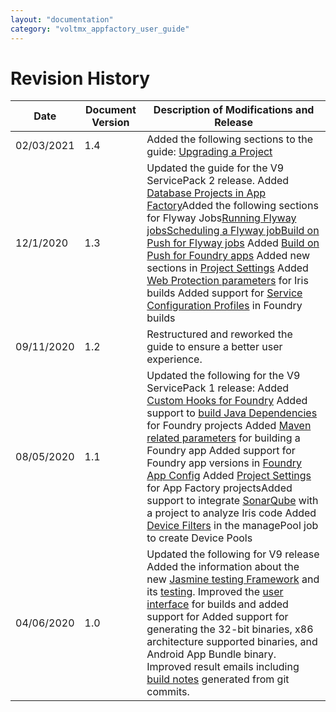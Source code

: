 ```yaml
---
layout: "documentation"
category: "voltmx_appfactory_user_guide"
---
```

                           

Revision History
================

  
| **Date** | **Document Version** | **Description of Modifications and Release** |
| --- | --- | --- |
| 02/03/2021 | 1.4 | Added the following sections to the guide: [Upgrading a Project](Project_Upgrade.html) |
| 12/1/2020 | 1.3 | Updated the guide for the V9 ServicePack 2 release. Added [Database Projects in App Factory](Database.html)Added the following sections for Flyway Jobs[Running Flyway jobs](RunningFlywayJobs.html)[Scheduling a Flyway job](SchedulingFlywayJob.html)[Build on Push for Flyway jobs](BuildOnPush_Flyway.html) Added [Build on Push for Foundry apps](BuildOnPush_Foundry.html) Added new sections in [Project Settings](Project_Settings.html) Added [Web Protection parameters](BuildingAnApp.html#web-protection-parameters) for Iris builds Added support for [Service Configuration Profiles](BuildingFoundryApp.html#SERVICE_CONFIG) in Foundry builds |
| 09/11/2020 | 1.2 | Restructured and reworked the guide to ensure a better user experience. |
| 08/05/2020 | 1.1 | Updated the following for the V9 ServicePack 1 release: Added [Custom Hooks for Foundry](CustomHooksFoundry.html) Added support to [build Java Dependencies](RunningFoundryApp.html) for Foundry projects Added [Maven related parameters](BuildingFoundryApp.html#Maven) for building a Foundry app Added support for Foundry app versions in [Foundry App Config](ManagingCredentials.html#Adding_Foundry) Added [Project Settings](Project_Settings.html) for App Factory projectsAdded support to integrate [SonarQube](Project_Settings.html#SonarQube) with a project to analyze Iris code Added [Device Filters](Configuring_Device_Pools.html) in the managePool job to create Device Pools |
| 04/06/2020 | 1.0 | Updated the following for V9 release Added the information about the new [Jasmine testing Framework](Configuration.html) and its [testing](TestingAnAppJasmine.html). Improved the [user interface](Configuration.html) for builds and added support for Added support for generating the 32-bit binaries, x86 architecture supported binaries, and Android App Bundle binary. Improved result emails including [build notes](BuildingAnApp.html) generated from git commits. |
